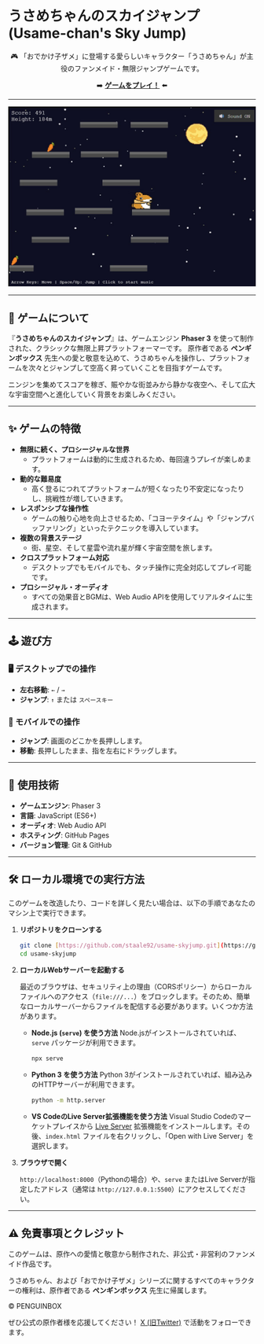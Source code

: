 # うさめちゃんのスカイジャンプ (Usame-chan's Sky Jump)

<div align="center">

🎮 「おでかけ子ザメ」に登場する愛らしいキャラクター「うさめちゃん」が主役のファンメイド・無限ジャンプゲームです。

➡️ **[ゲームをプレイ！](https://staale92.github.io/usame-skyjump/)** ⬅️

</div>

---

<p align="center">
  <img src="./screenshot.png" alt="ゲームプレイのスクリーンショット" width="600"/>
</p>

---

## 🐰 ゲームについて

『**うさめちゃんのスカイジャンプ**』は、ゲームエンジン **Phaser 3** を使って制作された、クラシックな無限上昇プラットフォーマーです。
原作者である **ペンギンボックス** 先生への愛と敬意を込めて、うさめちゃんを操作し、プラットフォームを次々とジャンプして空高く昇っていくことを目指すゲームです。

ニンジンを集めてスコアを稼ぎ、賑やかな街並みから静かな夜空へ、そして広大な宇宙空間へと進化していく背景をお楽しみください。

---

## ✨ ゲームの特徴

-   **無限に続く、プロシージャルな世界**
    -   プラットフォームは動的に生成されるため、毎回違うプレイが楽しめます。
-   **動的な難易度**
    -   高く登るにつれてプラットフォームが短くなったり不安定になったりし、挑戦性が増していきます。
-   **レスポンシブな操作性**
    -   ゲームの触り心地を向上させるため、「コヨーテタイム」や「ジャンプバッファリング」といったテクニックを導入しています。
-   **複数の背景ステージ**
    -   街、星空、そして星雲や流れ星が輝く宇宙空間を旅します。
-   **クロスプラットフォーム対応**
    -   デスクトップでもモバイルでも、タッチ操作に完全対応してプレイ可能です。
-   **プロシージャル・オーディオ**
    -   すべての効果音とBGMは、Web Audio APIを使用してリアルタイムに生成されます。

---

## 🕹️ 遊び方

### 🖥️ デスクトップでの操作

-   **左右移動**: `←` / `→`
-   **ジャンプ**: `↑` または `スペースキー`

### 📱 モバイルでの操作

-   **ジャンプ**: 画面のどこかを長押しします。
-   **移動**: 長押ししたまま、指を左右にドラッグします。

---

## 🧰 使用技術

-   **ゲームエンジン**: Phaser 3
-   **言語**: JavaScript (ES6+)
-   **オーディオ**: Web Audio API
-   **ホスティング**: GitHub Pages
-   **バージョン管理**: Git & GitHub

---

## 🛠️ ローカル環境での実行方法

このゲームを改造したり、コードを詳しく見たい場合は、以下の手順であなたのマシン上で実行できます。

1.  **リポジトリをクローンする**

    ```bash
    git clone [https://github.com/staale92/usame-skyjump.git](https://github.com/staale92/usame-skyjump.git)
    cd usame-skyjump
    ```

2.  **ローカルWebサーバーを起動する**

    最近のブラウザは、セキュリティ上の理由（CORSポリシー）からローカルファイルへのアクセス（`file:///...`）をブロックします。そのため、簡単なローカルサーバーからファイルを配信する必要があります。いくつか方法があります。

    -   **Node.js (`serve`) を使う方法**
        Node.jsがインストールされていれば、`serve` パッケージが利用できます。
        ```bash
        npx serve
        ```

    -   **Python 3 を使う方法**
        Python 3がインストールされていれば、組み込みのHTTPサーバーが利用できます。
        ```bash
        python -m http.server
        ```

    -   **VS CodeのLive Server拡張機能を使う方法**
        Visual Studio Codeのマーケットプレイスから [Live Server](https://marketplace.visualstudio.com/items?itemName=ritwickdey.LiveServer) 拡張機能をインストールします。その後、`index.html` ファイルを右クリックし、「Open with Live Server」を選択します。

3.  **ブラウザで開く**

    `http://localhost:8000`（Pythonの場合）や、`serve` またはLive Serverが指定したアドレス（通常は `http://127.0.0.1:5500`）にアクセスしてください。

---

## ⚠️ 免責事項とクレジット

このゲームは、原作への愛情と敬意から制作された、非公式・非営利のファンメイド作品です。

うさめちゃん、および「おでかけ子ザメ」シリーズに関するすべてのキャラクターの権利は、原作者である **ペンギンボックス** 先生に帰属します。

© PENGUINBOX

ぜひ公式の原作者様を応援してください！ [X (旧Twitter)](https://x.com/Penguinbox1) で活動をフォローできます。
